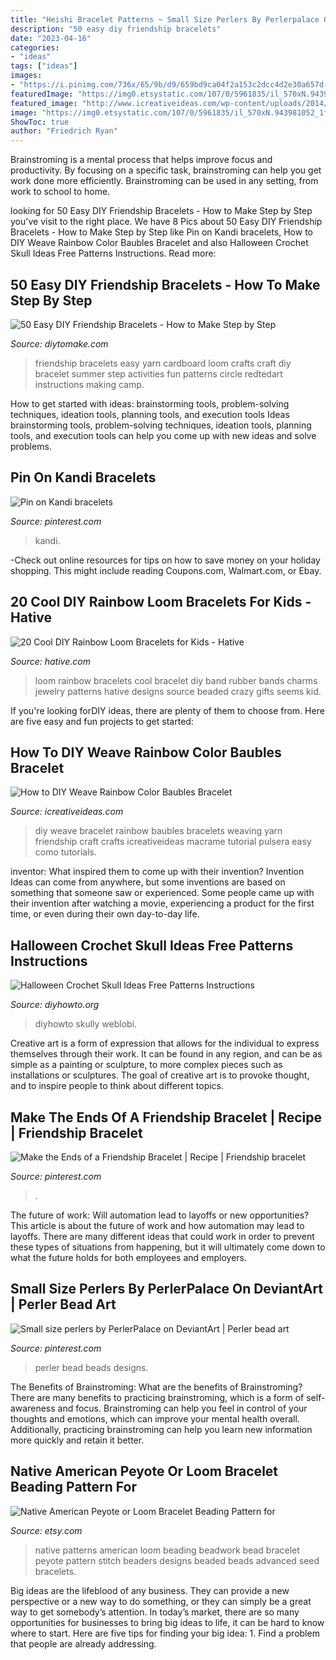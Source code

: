 ```yaml
---
title: "Heishi Bracelet Patterns ~ Small Size Perlers By Perlerpalace On Deviantart"
description: "50 easy diy friendship bracelets"
date: "2023-04-16"
categories:
- "ideas"
tags: ["ideas"]
images:
- "https://i.pinimg.com/736x/65/9b/d9/659bd9ca04f2a153c2dcc4d2e30a657d--perler-bead-art.jpg"
featuredImage: "https://img0.etsystatic.com/107/0/5961835/il_570xN.943981052_1fwx.jpg"
featured_image: "http://www.icreativeideas.com/wp-content/uploads/2014/05/How-to-DIY-Weave-Rainbow-Color-Baubles-thumb.jpg"
image: "https://img0.etsystatic.com/107/0/5961835/il_570xN.943981052_1fwx.jpg"
ShowToc: true
author: "Friedrich Ryan"
---
```



Brainstroming is a mental process that helps improve focus and productivity. By focusing on a specific task, brainstroming can help you get work done more efficiently. Brainstroming can be used in any setting, from work to school to home.

	

		
looking for 50 Easy DIY Friendship Bracelets - How to Make Step by Step you've visit to the right place. We have 8 Pics about 50 Easy DIY Friendship Bracelets - How to Make Step by Step like Pin on Kandi bracelets, How to DIY Weave Rainbow Color Baubles Bracelet and also Halloween Crochet Skull Ideas Free Patterns Instructions. Read more:
		
    
## 50 Easy DIY Friendship Bracelets - How To Make Step By Step

<img loading=lazy src="https://www.diytomake.com/wp-content/uploads/2019/07/Easy-Friendship-Bracelets-with-Cardboard-Loom.jpg" onerror="this.onerror=null;this.src='https://tse3.mm.bing.net/th?id=OIP.Ww11PdEn0TbqzFLTiIMGAAHaNw&amp;pid=15.1';" alt="50 Easy DIY Friendship Bracelets - How to Make Step by Step">

_Source: diytomake.com_

>friendship bracelets easy yarn cardboard loom crafts craft diy bracelet summer step activities fun patterns circle redtedart instructions making camp. 

	

How to get started with ideas: brainstorming tools, problem-solving techniques, ideation tools, planning tools, and execution tools
Ideas brainstorming tools, problem-solving techniques, ideation tools, planning tools, and execution tools can help you come up with new ideas and solve problems.

    
## Pin On Kandi Bracelets

<img loading=lazy src="https://i.pinimg.com/736x/ee/ed/0c/eeed0c85cd51d2bfe0e844704dcc0af0.jpg" onerror="this.onerror=null;this.src='https://tse4.mm.bing.net/th?id=OIP.xsuQtaGTZf8ptN18tk9j2QHaJ3&amp;pid=15.1';" alt="Pin on Kandi bracelets">

_Source: pinterest.com_

>kandi. 

	

-Check out online resources for tips on how to save money on your holiday shopping. This might include reading Coupons.com, Walmart.com, or Ebay.

    
## 20 Cool DIY Rainbow Loom Bracelets For Kids - Hative

<img loading=lazy src="http://hative.com/wp-content/uploads/2014/10/rainbow-loom-bracelets/18-cool-rainbow-loom-bracelet.jpg" onerror="this.onerror=null;this.src='https://tse2.mm.bing.net/th?id=OIP.wNk7NtuVKQbYYx93AfPlYgHaMb&amp;pid=15.1';" alt="20 Cool DIY Rainbow Loom Bracelets for Kids - Hative">

_Source: hative.com_

>loom rainbow bracelets cool bracelet diy band rubber bands charms jewelry patterns hative designs source beaded crazy gifts seems kid. 

	

If you're looking forDIY ideas, there are plenty of them to choose from. Here are five easy and fun projects to get started: 

    
## How To DIY Weave Rainbow Color Baubles Bracelet

<img loading=lazy src="http://www.icreativeideas.com/wp-content/uploads/2014/05/How-to-DIY-Weave-Rainbow-Color-Baubles-thumb.jpg" onerror="this.onerror=null;this.src='https://tse2.mm.bing.net/th?id=OIP.tF1cIFsD-3FSkoR4bUEJRAHaHa&amp;pid=15.1';" alt="How to DIY Weave Rainbow Color Baubles Bracelet">

_Source: icreativeideas.com_

>diy weave bracelet rainbow baubles bracelets weaving yarn friendship craft crafts icreativeideas macrame tutorial pulsera easy como tutorials. 

	

inventor: What inspired them to come up with their invention?
Invention Ideas can come from anywhere, but some inventions are based on something that someone saw or experienced. Some people came up with their invention after watching a movie, experiencing a product for the first time, or even during their own day-to-day life.

    
## Halloween Crochet Skull Ideas Free Patterns Instructions

<img loading=lazy src="https://www.diyhowto.org/wp-content/uploads/DIYHowto-Crochet-Skull-Ideas-Free-Patterns-11.jpg" onerror="this.onerror=null;this.src='https://tse2.mm.bing.net/th?id=OIP.hqeAzNUKeLEjpW82_yfw0gHaTf&amp;pid=15.1';" alt="Halloween Crochet Skull Ideas Free Patterns Instructions">

_Source: diyhowto.org_

>diyhowto skully weblobi. 

	

Creative art is a form of expression that allows for the individual to express themselves through their work. It can be found in any region, and can be as simple as a painting or sculpture, to more complex pieces such as installations or sculptures. The goal of creative art is to provoke thought, and to inspire people to think about different topics.

    
## Make The Ends Of A Friendship Bracelet | Recipe | Friendship Bracelet

<img loading=lazy src="https://i.pinimg.com/736x/cc/80/c0/cc80c0915a2a603c9b414b7d18698c3e.jpg" onerror="this.onerror=null;this.src='https://tse2.mm.bing.net/th?id=OIP.fsVi0bXUy_4d3EUdU3i-GgHaJ3&amp;pid=15.1';" alt="Make the Ends of a Friendship Bracelet | Recipe | Friendship bracelet">

_Source: pinterest.com_

>. 

	

The future of work: Will automation lead to layoffs or new opportunities?
This article is about the future of work and how automation may lead to layoffs. There are many different ideas that could work in order to prevent these types of situations from happening, but it will ultimately come down to what the future holds for both employees and employers.

    
## Small Size Perlers By PerlerPalace On DeviantArt | Perler Bead Art

<img loading=lazy src="https://i.pinimg.com/736x/65/9b/d9/659bd9ca04f2a153c2dcc4d2e30a657d--perler-bead-art.jpg" onerror="this.onerror=null;this.src='https://tse1.mm.bing.net/th?id=OIP.4oIswZocx4CwzozEeEfOjgHaJ3&amp;pid=15.1';" alt="Small size perlers by PerlerPalace on DeviantArt | Perler bead art">

_Source: pinterest.com_

>perler bead beads designs. 

	

The Benefits of Brainstroming: What are the benefits of Brainstroming?
There are many benefits to practicing brainstroming, which is a form of self-awareness and focus. Brainstroming can help you feel in control of your thoughts and emotions, which can improve your mental health overall. Additionally, practicing brainstroming can help you learn new information more quickly and retain it better.

    
## Native American Peyote Or Loom Bracelet Beading Pattern For

<img loading=lazy src="https://img0.etsystatic.com/107/0/5961835/il_570xN.943981052_1fwx.jpg" onerror="this.onerror=null;this.src='https://tse2.mm.bing.net/th?id=OIP.Dzy5xqaVKgLTdv1uEeLh6AHaT_&amp;pid=15.1';" alt="Native American Peyote or Loom Bracelet Beading Pattern for">

_Source: etsy.com_

>native patterns american loom beading beadwork bead bracelet peyote pattern stitch beaders designs beaded beads advanced seed bracelets. 

	

Big ideas are the lifeblood of any business. They can provide a new perspective or a new way to do something, or they can simply be a great way to get somebody’s attention. In today’s market, there are so many opportunities for businesses to bring big ideas to life, it can be hard to know where to start. Here are five tips for finding your big idea: 1. Find a problem that people are already addressing.

